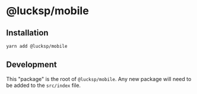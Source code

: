 # @lucksp/mobile

## Installation

```sh
yarn add @lucksp/mobile
```

## Development

This "package" is the root of `@lucksp/mobile`. Any new package will need to
be added to the `src/index` file.
